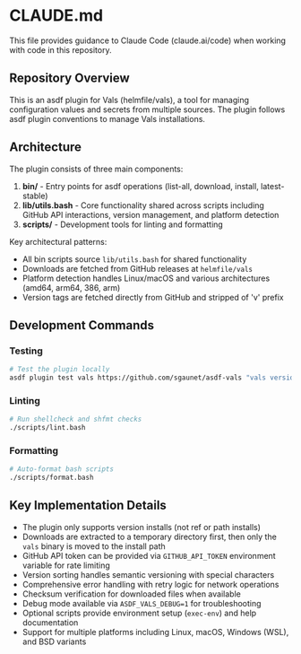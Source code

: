 # CLAUDE.md

This file provides guidance to Claude Code (claude.ai/code) when working with code in this repository.

## Repository Overview
This is an asdf plugin for Vals (helmfile/vals), a tool for managing configuration values and secrets from multiple sources. The plugin follows asdf plugin conventions to manage Vals installations.

## Architecture
The plugin consists of three main components:
1. **bin/** - Entry points for asdf operations (list-all, download, install, latest-stable)
2. **lib/utils.bash** - Core functionality shared across scripts including GitHub API interactions, version management, and platform detection
3. **scripts/** - Development tools for linting and formatting

Key architectural patterns:
- All bin scripts source `lib/utils.bash` for shared functionality
- Downloads are fetched from GitHub releases at `helmfile/vals`
- Platform detection handles Linux/macOS and various architectures (amd64, arm64, 386, arm)
- Version tags are fetched directly from GitHub and stripped of 'v' prefix

## Development Commands

### Testing
```bash
# Test the plugin locally
asdf plugin test vals https://github.com/sgaunet/asdf-vals "vals version"
```

### Linting
```bash
# Run shellcheck and shfmt checks
./scripts/lint.bash
```

### Formatting
```bash
# Auto-format bash scripts
./scripts/format.bash
```

## Key Implementation Details
- The plugin only supports version installs (not ref or path installs)
- Downloads are extracted to a temporary directory first, then only the `vals` binary is moved to the install path
- GitHub API token can be provided via `GITHUB_API_TOKEN` environment variable for rate limiting
- Version sorting handles semantic versioning with special characters
- Comprehensive error handling with retry logic for network operations
- Checksum verification for downloaded files when available
- Debug mode available via `ASDF_VALS_DEBUG=1` for troubleshooting
- Optional scripts provide environment setup (`exec-env`) and help documentation
- Support for multiple platforms including Linux, macOS, Windows (WSL), and BSD variants